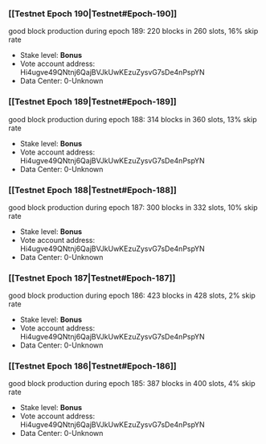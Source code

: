 ### [[Testnet Epoch 190|Testnet#Epoch-190]]
good block production during epoch 189: 220 blocks in 260 slots, 16% skip rate
* Stake level: **Bonus** 
* Vote account address: Hi4ugve49QNtnj6QajBVJkUwKEzuZysvG7sDe4nPspYN
* Data Center: 0-Unknown
### [[Testnet Epoch 189|Testnet#Epoch-189]]
good block production during epoch 188: 314 blocks in 360 slots, 13% skip rate
* Stake level: **Bonus** 
* Vote account address: Hi4ugve49QNtnj6QajBVJkUwKEzuZysvG7sDe4nPspYN
* Data Center: 0-Unknown
### [[Testnet Epoch 188|Testnet#Epoch-188]]
good block production during epoch 187: 300 blocks in 332 slots, 10% skip rate
* Stake level: **Bonus** 
* Vote account address: Hi4ugve49QNtnj6QajBVJkUwKEzuZysvG7sDe4nPspYN
* Data Center: 0-Unknown
### [[Testnet Epoch 187|Testnet#Epoch-187]]
good block production during epoch 186: 423 blocks in 428 slots, 2% skip rate
* Stake level: **Bonus** 
* Vote account address: Hi4ugve49QNtnj6QajBVJkUwKEzuZysvG7sDe4nPspYN
* Data Center: 0-Unknown
### [[Testnet Epoch 186|Testnet#Epoch-186]]
good block production during epoch 185: 387 blocks in 400 slots, 4% skip rate
* Stake level: **Bonus** 
* Vote account address: Hi4ugve49QNtnj6QajBVJkUwKEzuZysvG7sDe4nPspYN
* Data Center: 0-Unknown